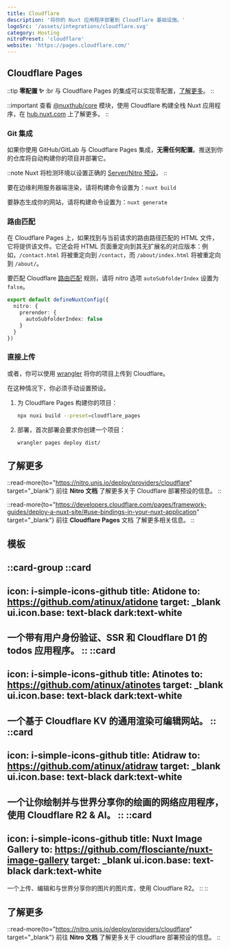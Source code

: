 ```yaml
---
title: Cloudflare
description: '将你的 Nuxt 应用程序部署到 Cloudflare 基础设施。'
logoSrc: '/assets/integrations/cloudflare.svg'
category: Hosting
nitroPreset: 'cloudflare'
website: 'https://pages.cloudflare.com/'
---
```


## Cloudflare Pages

::tip
**零配置 ✨**
:br
与 Cloudflare Pages 的集成可以实现零配置，[了解更多](https://nitro.unjs.io/deploy#zero-config-providers)。
::

::important
查看 [@nuxthub/core](/modules/hub) 模块，使用 Cloudflare 构建全栈 Nuxt 应用程序，在 [hub.nuxt.com](https://hub.nuxt.com) 上了解更多。
::

### Git 集成

如果你使用 GitHub/GitLab 与 Cloudflare Pages 集成，**无需任何配置**。推送到你的仓库将自动构建你的项目并部署它。

::note
Nuxt 将检测环境以设置正确的 [Server/Nitro 预设](https://nitro.unjs.io/deploy/providers/cloudflare)。
::

要在边缘利用服务器端渲染，请将构建命令设置为：`nuxt build`

要静态生成你的网站，请将构建命令设置为：`nuxt generate`

### 路由匹配

在 Cloudflare Pages 上，如果找到与当前请求的路由路径匹配的 HTML 文件，它将提供该文件。它还会将 HTML 页面重定向到其无扩展名的对应版本：例如，`/contact.html` 将被重定向到 `/contact`，而 `/about/index.html` 将被重定向到 `/about/`。

要匹配 Cloudflare [路由匹配](https://developers.cloudflare.com/pages/configuration/serving-pages/#route-matching) 规则，请将 nitro 选项 `autoSubfolderIndex` 设置为 `false`。

```ts [nuxt.config.ts]
export default defineNuxtConfig({
  nitro: {
    prerender: {
      autoSubfolderIndex: false
    }
  }
})
```

### 直接上传

或者，你可以使用 [wrangler](https://github.com/cloudflare/workers-sdk) 将你的项目上传到 Cloudflare。

在这种情况下，你必须手动设置预设。

1. 为 Cloudflare Pages 构建你的项目：

    ```bash [Terminal]
    npx nuxi build --preset=cloudflare_pages
    ```

2. 部署，首次部署会要求你创建一个项目：

    ```bash [Terminal]
    wrangler pages deploy dist/
    ```

## 了解更多

::read-more{to="https://nitro.unjs.io/deploy/providers/cloudflare" target="_blank"}
前往 **Nitro 文档** 了解更多关于 Cloudflare 部署预设的信息。
::

::read-more{to="https://developers.cloudflare.com/pages/framework-guides/deploy-a-nuxt-site/#use-bindings-in-your-nuxt-application" target="_blank"}
前往 **Cloudflare Pages** 文档 了解更多相关信息。
::

## 模板

::card-group
  ::card
  ---
  icon: i-simple-icons-github
  title: Atidone
  to: https://github.com/atinux/atidone
  target: _blank
  ui.icon.base: text-black dark:text-white
  ---
  一个带有用户身份验证、SSR 和 Cloudflare D1 的 todos 应用程序。
  ::
  ::card
  ---
  icon: i-simple-icons-github
  title: Atinotes
  to: https://github.com/atinux/atinotes
  target: _blank
  ui.icon.base: text-black dark:text-white
  ---
  一个基于 Cloudflare KV 的通用渲染可编辑网站。
  ::
  ::card
  ---
  icon: i-simple-icons-github
  title: Atidraw
  to: https://github.com/atinux/atidraw
  target: _blank
  ui.icon.base: text-black dark:text-white
  ---
  一个让你绘制并与世界分享你的绘画的网络应用程序，使用 Cloudflare R2 & AI。
  ::
  ::card
  ---
  icon: i-simple-icons-github
  title: Nuxt Image Gallery
  to: https://github.com/flosciante/nuxt-image-gallery
  target: _blank
  ui.icon.base: text-black dark:text-white
  ---
  一个上传、编辑和与世界分享你的图片的图片库，使用 Cloudflare R2。
  ::
::

## 了解更多

::read-more{to="https://nitro.unjs.io/deploy/providers/cloudflare" target="_blank"}
前往 **Nitro 文档** 了解更多关于 cloudflare 部署预设的信息。
::
